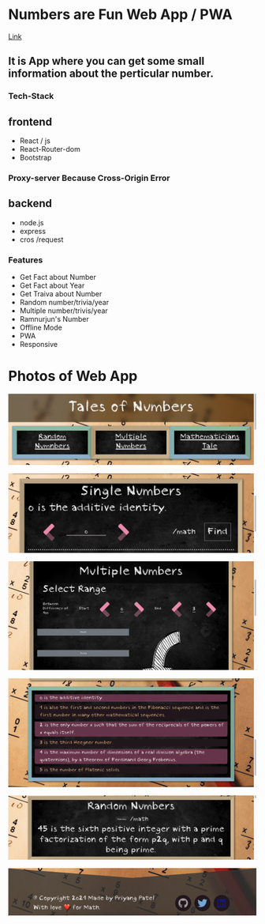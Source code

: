 # Numbers are Fun Web App / PWA

[Link](https://tales-of-numbers-git-master-priyang12.vercel.app/Random "WebApp Link")


## It is App where you can get some small information about the perticular number.

### Tech-Stack

## frontend
- React / js
- React-Router-dom
- Bootstrap

### Proxy-server Because Cross-Origin Error
## backend
- node.js
- express
- cros /request

### Features
- Get Fact about Number
- Get Fact about Year
- Get Traiva about Number
- Random number/trivia/year
- Multiple number/trivis/year
- Ramnurjun's Number
- Offline Mode 
- PWA
- Responsive

# Photos of Web App

![Navbar](https://github.com/priyang12/Numbers-are-Fun/blob/master/screenshot/Screenshot%202022-01-06%20at%209.24.43%20PM.png)

![Home](https://github.com/priyang12/Numbers-are-Fun/blob/master/screenshot/Screenshot%202022-01-06%20at%209.25.10%20PM.png)

![Multiple](https://github.com/priyang12/Numbers-are-Fun/blob/master/screenshot/Screenshot%202022-01-06%20at%209.25.53%20PM.png)

![MultipleList](https://github.com/priyang12/Numbers-are-Fun/blob/master/screenshot/Screenshot%202022-01-06%20at%209.25.59%20PM.png)

![Random](https://github.com/priyang12/Numbers-are-Fun/blob/master/screenshot/Screenshot%202022-01-06%20at%209.26.18%20PM.png)

![Footer](https://github.com/priyang12/Numbers-are-Fun/blob/master/screenshot/Screenshot%202022-01-06%20at%209.25.18%20PM.png)